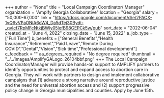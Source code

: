 +++
author = "None"
title = "Local Campaign Coordinator/ Manager"
organization = "Ampify Georgia Collaborative"
location = "Georgia"
salary = "50,000-67,000"
link = "https://docs.google.com/document/d/e/2PACX-1vQ6vVPaONiA6oW4_Da5dTej30Bydt-_qvIcf7RpMFcNtkjBWly05lefB98GEPCk5w/pub"
sort_date = "2022-06-04"
created_at = "June 4, 2022"
closing_date = "June 15, 2022"
a_job_type = ["Full Time"]
b_benefits = ["General Benefits","Health Insurance","Retirement","Paid Leave","Remote During COVID","Dental","Vision","Sick time","Professional development"]
c_feedback = ""
aa_degrees_required = "No degree required"
thumbnail = "../../images/AmplifyGALogo_26104bbf.png"
+++
The Local Campaign Coordinator/Manager will provide hands-on support to AMPLIFY partners to identify opportunities to protect and expand access to abortion care in Georgia. They will work with partners to design and implement collaborative campaigns that (1) advance a strong narrative around reproductive justice and the need for universal abortion access and (2) support progressive policy change in Georgia municipalities and counties. Apply by June 15th. 